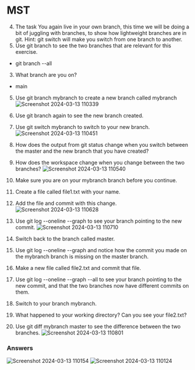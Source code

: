 # MST
4. The task
You again live in your own branch, this time we will be doing a bit of juggling with branches, to show how lightweight branches are in git. Hint: git switch will make you switch from one branch to another.
1.	Use git branch to see the two branches that are relevant for this exercise.
   - git branch --all
3.	What branch are you on?
   - main  
5.	Use git branch mybranch to create a new branch called mybranch
  ![Screenshot 2024-03-13 110339](https://github.com/Sushantjha1236/MST/assets/113833084/a28052c8-c312-45f4-86aa-3b310cc20c07)
6.	Use git branch again to see the new branch created.
7.	Use git switch mybranch to switch to your new branch.
![Screenshot 2024-03-13 110451](https://github.com/Sushantjha1236/MST/assets/113833084/5c18d67e-03b9-402b-a5ca-b49ca8bc1e7e)
8.	How does the output from git status change when you switch between the master and the new branch that you have created?
9.	How does the workspace change when you change between the two branches?
![Screenshot 2024-03-13 110540](https://github.com/Sushantjha1236/MST/assets/113833084/8066b1d6-8cb3-4b90-935e-0773a13ac44d)
10.	Make sure you are on your mybranch branch before you continue.
11.	Create a file called file1.txt with your name.
12.	Add the file and commit with this change.
![Screenshot 2024-03-13 110628](https://github.com/Sushantjha1236/MST/assets/113833084/ade248e9-bf81-41cb-a59d-8a88063bd5b7)
13.	Use git log --oneline --graph to see your branch pointing to the new commit.
![Screenshot 2024-03-13 110710](https://github.com/Sushantjha1236/MST/assets/113833084/4875a226-f219-47dc-9cc7-6654ca05702f)

14.	Switch back to the branch called master.
15.	Use git log --oneline --graph and notice how the commit you made on the mybranch branch is missing on the master branch.
16.	Make a new file called file2.txt and commit that file.
17.	Use git log --oneline --graph --all to see your branch pointing to the new commit, and that the two branches now have different commits on them.
18.	Switch to your branch mybranch.
19.	What happened to your working directory? Can you see your file2.txt?
20.	Use git diff mybranch master to see the difference between the two branches.
![Screenshot 2024-03-13 110801](https://github.com/Sushantjha1236/MST/assets/113833084/d7e6810c-148b-47da-9ea8-e09b0659bfdb)



### Answers
![Screenshot 2024-03-13 110154](https://github.com/Sushantjha1236/MST/assets/113833084/15424e56-bb83-44ca-bacb-e17c4b7ced76)
![Screenshot 2024-03-13 110124](https://github.com/Sushantjha1236/MST/assets/113833084/33c7ba63-31b7-46e7-a9ba-c8762c1e3d1d)
